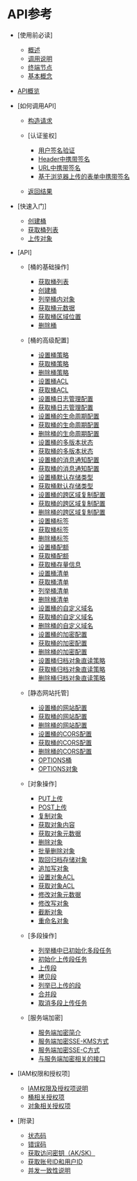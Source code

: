 # API参考

-   [使用前必读]
    -   [概述](概述.md)
    -   [调用说明](调用说明.md)
    -   [终端节点](终端节点.md)
    -   [基本概念](基本概念.md)

-   [API概览](API概览.md)
-   [如何调用API]
    -   [构造请求](构造请求.md)
    -   [认证鉴权]
        -   [用户签名验证](用户签名验证.md)
        -   [Header中携带签名](Header中携带签名.md)
        -   [URL中携带签名](URL中携带签名.md)
        -   [基于浏览器上传的表单中携带签名](基于浏览器上传的表单中携带签名.md)

    -   [返回结果](返回结果.md)

-   [快速入门]
    -   [创建桶](创建桶示例代码.md)
    -   [获取桶列表](获取桶列表示例代码.md)
    -   [上传对象](上传对象示例代码.md)

-   [API]
    -   [桶的基础操作]
        -   [获取桶列表](获取桶列表.md)
        -   [创建桶](创建桶.md)
        -   [列举桶内对象](列举桶内对象.md)
        -   [获取桶元数据](获取桶元数据.md)
        -   [获取桶区域位置](获取桶区域位置.md)
        -   [删除桶](删除桶.md)

    -   [桶的高级配置]
        -   [设置桶策略](设置桶策略.md)
        -   [获取桶策略](获取桶策略.md)
        -   [删除桶策略](删除桶策略.md)
        -   [设置桶ACL](设置桶ACL.md)
        -   [获取桶ACL](获取桶ACL.md)
        -   [设置桶日志管理配置](设置桶日志管理配置.md)
        -   [获取桶日志管理配置](获取桶日志管理配置.md)
        -   [设置桶的生命周期配置](设置桶的生命周期配置.md)
        -   [获取桶的生命周期配置](获取桶的生命周期配置.md)
        -   [删除桶的生命周期配置](删除桶的生命周期配置.md)
        -   [设置桶的多版本状态](设置桶的多版本状态.md)
        -   [获取桶的多版本状态](获取桶的多版本状态.md)
        -   [设置桶的消息通知配置](设置桶的消息通知配置.md)
        -   [获取桶的消息通知配置](获取桶的消息通知配置.md)
        -   [设置桶默认存储类型](设置桶默认存储类型.md)
        -   [获取桶默认存储类型](获取桶默认存储类型.md)
        -   [设置桶的跨区域复制配置](设置桶的跨区域复制配置.md)
        -   [获取桶的跨区域复制配置](获取桶的跨区域复制配置.md)
        -   [删除桶的跨区域复制配置](删除桶的跨区域复制配置.md)
        -   [设置桶标签](设置桶标签.md)
        -   [获取桶标签](获取桶标签.md)
        -   [删除桶标签](删除桶标签.md)
        -   [设置桶配额](设置桶配额.md)
        -   [获取桶配额](获取桶配额.md)
        -   [获取桶存量信息](获取桶存量信息.md)
        -   [设置桶清单](设置桶清单.md)
        -   [获取桶清单](获取桶清单.md)
        -   [列举桶清单](列举桶清单.md)
        -   [删除桶清单](删除桶清单.md)
        -   [设置桶的自定义域名](设置桶的自定义域名.md)
        -   [获取桶的自定义域名](获取桶的自定义域名.md)
        -   [删除桶的自定义域名](删除桶的自定义域名.md)
        -   [设置桶的加密配置](设置桶的加密配置.md)
        -   [获取桶的加密配置](获取桶的加密配置.md)
        -   [删除桶的加密配置](删除桶的加密配置.md)
        -   [设置桶归档对象直读策略](设置桶归档对象直读策略.md)
        -   [获取桶归档对象直读策略](获取桶归档对象直读策略.md)
        -   [删除桶归档对象直读策略](删除桶归档对象直读策略.md)

    -   [静态网站托管]
        -   [设置桶的网站配置](设置桶的网站配置.md)
        -   [获取桶的网站配置](获取桶的网站配置.md)
        -   [删除桶的网站配置](删除桶的网站配置.md)
        -   [设置桶的CORS配置](设置桶的CORS配置.md)
        -   [获取桶的CORS配置](获取桶的CORS配置.md)
        -   [删除桶的CORS配置](删除桶的CORS配置.md)
        -   [OPTIONS桶](OPTIONS桶.md)
        -   [OPTIONS对象](OPTIONS对象.md)

    -   [对象操作]
        -   [PUT上传](PUT上传.md)
        -   [POST上传](POST上传.md)
        -   [复制对象](复制对象.md)
        -   [获取对象内容](获取对象内容.md)
        -   [获取对象元数据](获取对象元数据.md)
        -   [删除对象](删除对象.md)
        -   [批量删除对象](批量删除对象.md)
        -   [取回归档存储对象](取回归档存储对象.md)
        -   [追加写对象](追加写对象.md)
        -   [设置对象ACL](设置对象ACL.md)
        -   [获取对象ACL](获取对象ACL.md)
        -   [修改对象元数据](修改对象元数据.md)
        -   [修改写对象](修改写对象.md)
        -   [截断对象](截断对象.md)
        -   [重命名对象](重命名对象.md)

    -   [多段操作]
        -   [列举桶中已初始化多段任务](列举桶中已初始化多段任务.md)
        -   [初始化上传段任务](初始化上传段任务.md)
        -   [上传段](上传段.md)
        -   [拷贝段](拷贝段.md)
        -   [列举已上传的段](列举已上传的段.md)
        -   [合并段](合并段.md)
        -   [取消多段上传任务](取消多段上传任务.md)

    -   [服务端加密]
        -   [服务端加密简介](服务端加密简介.md)
        -   [服务端加密SSE-KMS方式](服务端加密SSE-KMS方式.md)
        -   [服务端加密SSE-C方式](服务端加密SSE-C方式.md)
        -   [与服务端加密相关的接口](与服务端加密相关的接口.md)


-   [IAM权限和授权项]
    -   [IAM权限及授权项说明](IAM权限及授权项说明.md)
    -   [桶相关授权项](桶相关授权项.md)
    -   [对象相关授权项](对象相关授权项.md)

-   [附录]
    -   [状态码](状态码.md)
    -   [错误码](错误码.md)
    -   [获取访问密钥（AK/SK）](获取访问密钥（AK-SK）.md)
    -   [获取账号ID和用户ID](获取账号ID和用户ID.md)
    -   [并发一致性说明](并发一致性说明.md)

